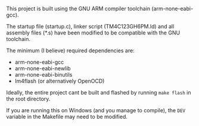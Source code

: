 This project is built using the GNU ARM compiler toolchain (arm-none-eabi-gcc).

The startup file (startup.c), linker script (TM4C123GH6PM.ld) and all assembly files (*.s) have been modified to be compatible with the GNU toolchain.

The minimum (I believe) required dependencies are:
* arm-none-eabi-gcc
* arm-none-eabi-newlib
* arm-none-eabi-binutils
* lm4flash (or alternatively OpenOCD)

Ideally, the entire project cant be built and flashed by running `make flash` in the root directory.

If you are running this on Windows (and you manage to compile), the `DEV` variable in the Makefile may need to be modified.

